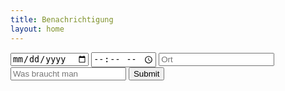 ```yaml
---
title: Benachrichtigung
layout: home
---
```

<html>
    <body>
        <input type="date" placeholder="Datum" id="datumhtml">
        <input type="time" placeholder="Uhrzeit" id="zeithtml">
        <input type="text" placeholder="Ort" id="orthtml">
        <input type="text" placeholder="Was braucht man" id="sachenhtml">
        <input type="submit" onclick="notificationout()">
        <script>
        console.log("Skript Funktioniert vor let ...")
        let datum = document.getElementById(datumhtml).value;
        console.log("datum: " + datum);
        let uhrzeit = document.getElementById(zeithtml).value;
        console.log("zeit: " + uhrzeit);
        let ort = document.getElementById(orthtml).value;
        console.log("ort: " + ort);
        let sachen = document.getElementById(sachenhtml).value;
        console.log("sachen: " + sachen);
        let texttext = "Hey der nächste TC findet am " + datum + " um " + uhrzeit + " statt, der Ort ist " + ort + " und ihr müsst " + sachen + " mitbringen, wir freuen uns."
        console.log("definierter Text: " + texttext);
        function notificationout() {
        console.log("wird gesendet")
            const Notify = new Notification("Nächster TC steht an", {
                body: texttext,
                icon: "icon.png"
            })
        console.log("Wurde gesendet");
        }
    
        </script>
    </body>
</html>

